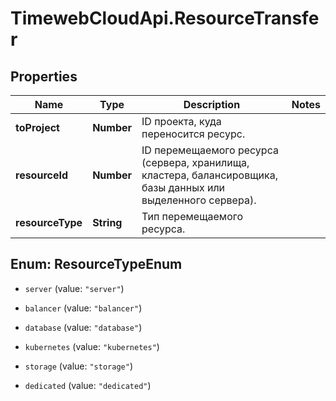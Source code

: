 # TimewebCloudApi.ResourceTransfer

## Properties

Name | Type | Description | Notes
------------ | ------------- | ------------- | -------------
**toProject** | **Number** | ID проекта, куда переносится ресурс. | 
**resourceId** | **Number** | ID перемещаемого ресурса (сервера, хранилища, кластера, балансировщика, базы данных или выделенного сервера). | 
**resourceType** | **String** | Тип перемещаемого ресурса. | 



## Enum: ResourceTypeEnum


* `server` (value: `"server"`)

* `balancer` (value: `"balancer"`)

* `database` (value: `"database"`)

* `kubernetes` (value: `"kubernetes"`)

* `storage` (value: `"storage"`)

* `dedicated` (value: `"dedicated"`)




